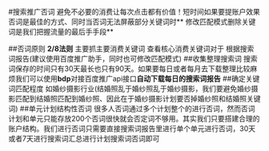 #搜索推广否词
避免不必要的消费让每次点击都有价值！短时间如果要提账户效果否词是最佳的方式、同时当否词无法屏蔽部分关键词时** 修改匹配模式删除关键词是我们把握流量的最后手手段**

##否词原则
**2/8法则** 主要抓主要消费关键词 查看核心消费关键词对于 根据搜索词报告(建议使用百度推广助手，同时也可修改匹配模式)
##收集整理搜索词
搜索词保存的时间只有30天最长也只有90天。如果要每日或者每月去下载整理比较麻烦我们可以使用**bdp**对接百度推广api接口**自动下载每日的搜索词报告**
##确定关键词匹配程度
如婚纱摄影行业(结婚照乱于婚纱照乱于婚纱摄影，我们要避免婚纱摄影匹配到结婚照匹配到婚纱照、因此在于婚纱摄影计划要否掉婚纱照和结婚照关键词)
##单元计划结构性否词
很多人否词通过多个计划整个的进行否词，然而否词计划和单元只能存放200个否词很快就会否定词不够用。其实我们只要搭建合理的账户结构。我们进行否词只需要直接搜索词报告里进行单个单元进行否词，30天或者7天进行搜索词汇总进行计划搜索词否词即可